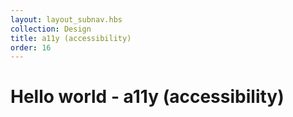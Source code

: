```yaml
---
layout: layout_subnav.hbs
collection: Design
title: a11y (accessibility)
order: 16
---
```


# Hello world - a11y (accessibility)
